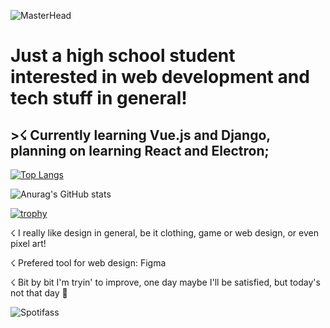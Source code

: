 ![MasterHead](https://i.imgur.com/cmQcrT7.png)

<h1>Just a high school student interested in web development and tech stuff in general!</h1>

<h2>>☇ Currently learning Vue.js and Django, planning on learning React and Electron;</h2>

[![Top Langs](https://github-readme-stats.vercel.app/api/top-langs/?username=gustavogorges&layout=compact&bg_color=36454f&text_color=ffffff&title_color=c8dfea)](https://github.com/GustavodePaulaGorges/github-readme-stats)

![Anurag's GitHub stats](https://github-readme-stats.vercel.app/api?username=gustavogorges&show_icons=true&theme=transparent&bg_color=36454f&text_color=ffffff&title_color=c8dfea&custom_title=Meus+Stats!)

[![trophy](https://github-profile-trophy.vercel.app/?username=GustavodePaulaGorges&theme=onedark)](https://github.com/ryo-ma/github-profile-trophy)

☇ I really like design in general, be it clothing, game or web design, or even pixel art!

☇ Prefered tool for web design: Figma

☇ Bit by bit I'm tryin' to improve, one day maybe I'll be satisfied, but today's not that day 👻


![Spotifass](https://spotify-recently-played-readme.vercel.app/api?user=98sxfxj2y7k7vzye4qo05kntf)

